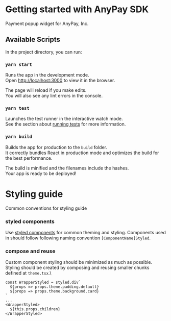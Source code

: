 # Getting started with AnyPay SDK

Payment popup widget for AnyPay, Inc.

## Available Scripts

In the project directory, you can run:

### `yarn start`

Runs the app in the development mode.\
Open [http://localhost:3000](http://localhost:3000) to view it in the browser.

The page will reload if you make edits.\
You will also see any lint errors in the console.

### `yarn test`

Launches the test runner in the interactive watch mode.\
See the section about [running tests](https://facebook.github.io/create-react-app/docs/running-tests) for more information.

### `yarn build`

Builds the app for production to the `build` folder.\
It correctly bundles React in production mode and optimizes the build for the best performance.

The build is minified and the filenames include the hashes.\
Your app is ready to be deployed!

# Styling guide

Common conventions for styling guide

### styled components

Use [styled components](https://styled-components.com/docs/advanced#theming) for common theming and styling. Components used in should follow following naming convention `[ComponentName]Styled`.

### compose and reuse

Custom component styling should be minimized as much as possible. Styling should be created by composing and reusing smaller chunks defined at `theme.tsx`.\

```
const WrapperStyled = styled.div`
  ${props => props.theme.padding.default}
  ${props => props.theme.background.card}
`
...
<WrapperStyled>
  ${this.props.children}
</WrapperStyled>
```